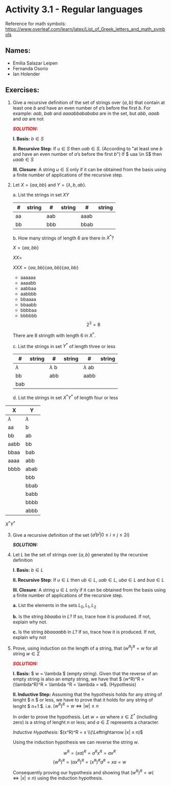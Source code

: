 # Activity 3.1 - Regular languages

Reference for math symbols:
https://www.overleaf.com/learn/latex/List_of_Greek_letters_and_math_symbols

## Names:
- Emilia Salazar Leipen
- Fernanda Osorio
- Ian Holender 


## Exercises:

1. Give a recursive definition of the set of strings over $\{a, b\}$ that
    contain at least one $b$ and have an even number of $a$’s before the
    first $b$.
    For example: $aab$, $bab$ and $aaaabbabababa$ are in the set,
    but $abb$, $aaab$ and $aa$ are not

    
    <span style="color:red;">_**SOLUTION:**_</span>

    
    **I. Basis:** $b \in S$

    **II. Recursive Step**: If $u \in S$ then $uab \in S$. (According to "at least one $b$ and have an even number of $a$’s before the first $b$") 
    If $ uaa \in S$ then $uaab \in S$

    **III. Closure**: A string $u \in S$ only if it can be obtained from the basis using a finite number of applications of the recursive step.


2. Let $X = \{aa, bb\}$ and $Y = \{\lambda, b, ab\}$.

    a. List the strings in set $XY$

    #|string|#|string|#|string
    -|-|-|-|-|-
    aa  || aab || aaab|| 
    bb  || bbb || bbab

    b. How many strings of length 6 are there in $X^*$?
    
    $X=\{aa, bb\}$

    $XX=$

    $XXX=\{aa, bb\}\{aa, bb\}\{aa, bb\}$

    


    - aaaaaa
    - aaaabb
    - aabbaa
    - aabbbb
    - bbaaaa
    - bbaabb
    - bbbbaa
    - bbbbbb
    $$2^3=8$$

    There are 8 stringth with length 6 in $X^*$.

   

    c. List the strings in set $Y^*$ of length three or less

    
    #|string|#|string|#|string
    -|-|-|-|-|-
    $\lambda$ || $\lambda$ b|| $\lambda$ ab|| 
    bb || abb|| aabb ||
    bab ||  || ||

    

    d. List the strings in set $X^* Y^*$ of length four or less

    
X|Y|
-|-|
$\lambda$|$\lambda$|
aa|b
bb|ab
aabb|bb
bbaa|bab
aaaa|abb
bbbb|abab
| |bbb
| |bbab
| |babb
| |bbbb
| |abbb


$X^* Y^*$





3. Give a recursive definition of the set $\{ a^ib^j | 0 ≤ i ≤ j ≤ 2i\}$

    _**SOLUTION:**_



4. Let $L$ be the set of strings over $\{a, b\}$ generated by the recursive
   definition

    **I. Basis:** $b \in L$

    **II. Recursive Step**: If $u \in L$ then $ub \in L$, $uab \in L$, $uba \in
    L$ and $bua \in L$

    **III. Closure**: A string $u \in L$ only if it can be obtained from the
    basis using a finite number of applications of the recursive step.

    **a.** List the elements in the sets $L_0, L_1, L_2$


    **b.** Is the string $bbaaba$ in $L$? If so, trace how it is produced.
    If not, explain why not.


    **c.** Is the string $bbaaaabb$ in $L$? If so, trace how it is produced.
    If not, explain why not


5. Prove, using induction on the length of a string, that $(w^R)^R = w$ for all
   string $w \in \Sigma$

    <span style="color:red;">_**SOLUTION:**_</span>

    **I. Basis:**  $ w = \lambda $ (empty string). Given that the reverse of an empty string is also an empty string, we have that $ (w^R)^R = (\lambda^R)^R = \lambda ^R  = \lambda = w$. (Hypothesis)

    **II. Inductive Step:**  Assuming that the hypothesis holds for any string of lenght $ n $ or less, we have to prove that it holds for any string of lenght $ n+1 $.
        i.e.  $(w^R)^R = w \Leftrightarrow |w| ≤ n$

    In order to prove the hypothesis. Let $w = ax$ where $x \in \Sigma^*$ (including zero) is a string of lenght $n$ or less; and $a \in \Sigma$ represents a character. 

    *Inductive Hypothesis:*  $(x^R)^R = x \\(\Leftrightarrow |x| ≤ n)$  

    Using the induction hypothesis we can reverse the string $w$. 

    $$ w^R = (xa)^R = a^R x^R = ax^R $$
    $$ (w^R)^R = (ax^R)^R = (x^R)^R a^R = x a = w $$

    Consequently proving our hypothesis and showing that $(w^R)^R = w (\Leftrightarrow |x| ≤ n)$ using the induction hypothesis.




